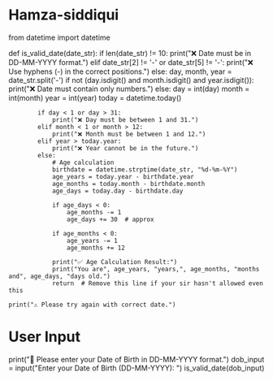 # Hamza-siddiqui

from datetime import datetime

def is_valid_date(date_str):
    if len(date_str) != 10:
        print("❌ Date must be in DD-MM-YYYY format.")
    elif date_str[2] != '-' or date_str[5] != '-':
        print("❌ Use hyphens (-) in the correct positions.")
    else:
        day, month, year = date_str.split('-')
        if not (day.isdigit() and month.isdigit() and year.isdigit()):
            print("❌ Date must contain only numbers.")
        else:
            day = int(day)
            month = int(month)
            year = int(year)
            today = datetime.today()

            if day < 1 or day > 31:
                print("❌ Day must be between 1 and 31.")
            elif month < 1 or month > 12:
                print("❌ Month must be between 1 and 12.")
            elif year > today.year:
                print("❌ Year cannot be in the future.")
            else:
                # Age calculation
                birthdate = datetime.strptime(date_str, "%d-%m-%Y")
                age_years = today.year - birthdate.year
                age_months = today.month - birthdate.month
                age_days = today.day - birthdate.day

                if age_days < 0:
                    age_months -= 1
                    age_days += 30  # approx

                if age_months < 0:
                    age_years -= 1
                    age_months += 12

                print("✅ Age Calculation Result:")
                print("You are", age_years, "years,", age_months, "months and", age_days, "days old.")
                return  # Remove this line if your sir hasn't allowed even this

    print("⚠️ Please try again with correct date.")

# User Input
print("📅 Please enter your Date of Birth in DD-MM-YYYY format.")
dob_input = input("Enter your Date of Birth (DD-MM-YYYY): ")
is_valid_date(dob_input)
